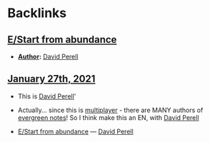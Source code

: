 
# Backlinks
## [E/Start from abundance](<E/Start from abundance.md>)
- **[Author](<Author.md>):** [David Perell](<David Perell.md>)

## [January 27th, 2021](<January 27th, 2021.md>)
- This is [David Perell](<David Perell.md>)'

- Actually... since this is [multiplayer](<multiplayer.md>) - there are MANY authors of [evergreen notes](<evergreen notes.md>)! So I think make this an EN, with [David Perell](<David Perell.md>)

- [E/Start from abundance](<E/Start from abundance.md>) — [David Perell](<David Perell.md>)

